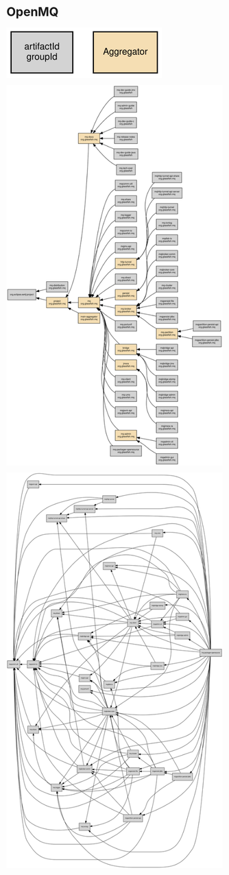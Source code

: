 # OpenMQ

![legend](imgs/mq/legend.svg)

![modules parenthood](imgs/mq/modules-parenthood.svg)

![dependencies](imgs/mq/modules-dependencies.svg)

